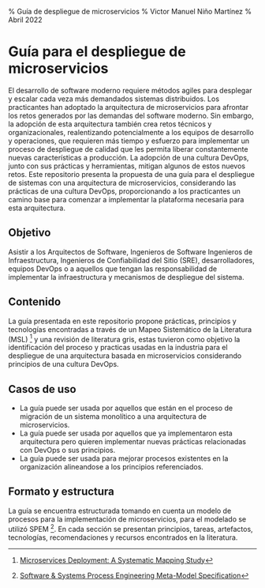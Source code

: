 % Guía de despliegue de microservicios
% Victor Manuel Niño Martínez
% Abril 2022

# Guía para el despliegue de microservicios

El desarrollo de software moderno requiere métodos agiles para desplegar y 
escalar cada veza más demandados sistemas distribuidos. Los practicantes han 
adoptado la arquitectura de microservicios para afrontar los retos generados
por las demandas del software moderno. Sin embargo, la adopción de esta 
arquitectura también crea retos técnicos y organizacionales, realentizando 
potencialmente a los equipos de desarrollo y operaciones, que requieren más 
tiempo y esfuerzo para implementar un proceso de despliegue de calidad que les
permita liberar constantemente nuevas características a producción.
La adopción de una cultura DevOps, junto con sus prácticas y herramientas, 
mitigan algunos de estos nuevos retos. Este repositorio presenta la propuesta 
de una guía para el despliegue de sistemas con una arquitectura de 
microservicios, considerando las prácticas de una cultura DevOps, 
proporcionando a los practicantes un camino base para comenzar a implementar 
la plataforma necesaria para esta arquitectura. 

## Objetivo

Asistir a los Arquitectos de Software, Ingenieros de Software Ingenieros de 
Infraestructura, Ingenieros de Confiabilidad del Sitio (SRE), desarrolladores, 
equipos DevOps o a aquellos que tengan las responsabilidad de implementar la
infraestructura y mecanismos de despliegue del sistema. 


## Contenido

La guía presentada en este repositorio propone prácticas, principios y 
tecnologías encontradas a través de un Mapeo Sistemático de la Literatura 
(MSL) [^1] y una revisión de literatura gris, estas tuvieron como objetivo la 
identificación del proceso y practicas usadas en la industria para el 
despliegue de una arquitectura basada en microservicios considerando principios 
de una cultura DevOps.

## Casos de uso

+ La guía puede ser usada por aquellos que están en el proceso de migración de un 
sistema monolítico a una arquitectura de microservicios.
+ La guía puede ser usada por aquellos que ya implementaron esta arquitectura
pero quieren implementar nuevas prácticas relacionadas con DevOps o sus principios.
+ La guía puede ser usada para mejorar procesos existentes en la organización 
alineandose a los principios referenciados.

## Formato y estructura

La guía se encuentra estructurada tomando en cuenta un modelo de procesos para 
la implementación de microservicios, para el modelado se utilizó SPEM [^2]. En 
cada sección se presentan principios, tareas, artefactos, tecnologías, 
recomendaciones y recursos encontrados en la literatura.


[^1]: [Microservices Deployment: A Systematic Mapping Study](https://ieeexplore.ieee.org/document/9653415)
[^2]: [Software & Systems Process Engineering Meta-Model Specification](https://www.omg.org/spec/SPEM/2.0/PDF)
